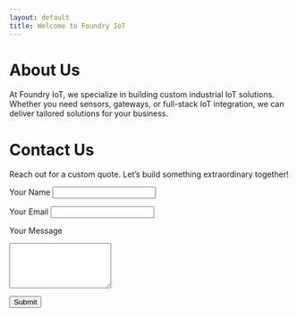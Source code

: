 ```yaml
---
layout: default
title: Welcome to Foundry IoT
---
```


# About Us
At Foundry IoT, we specialize in building custom industrial IoT solutions. Whether you need sensors, gateways, or full-stack IoT integration, we can deliver tailored solutions for your business.

# Contact Us
Reach out for a custom quote. Let’s build something extraordinary together!

<form id="contact-form" action="https://formsubmit.co/cameronmorrow365@gmail.com" method="POST">
  <label for="name">Your Name</label>
  <input type="text" id="name" name="name" required>
  
  <label for="email">Your Email</label>
  <input type="email" id="email" name="email" required>
  
  <label for="message">Your Message</label>
  <textarea id="message" name="message" rows="5" required></textarea>

  <input type="hidden" name="_subject" value="New Quote Request">
  
  <button type="submit">Submit</button>
</form>
